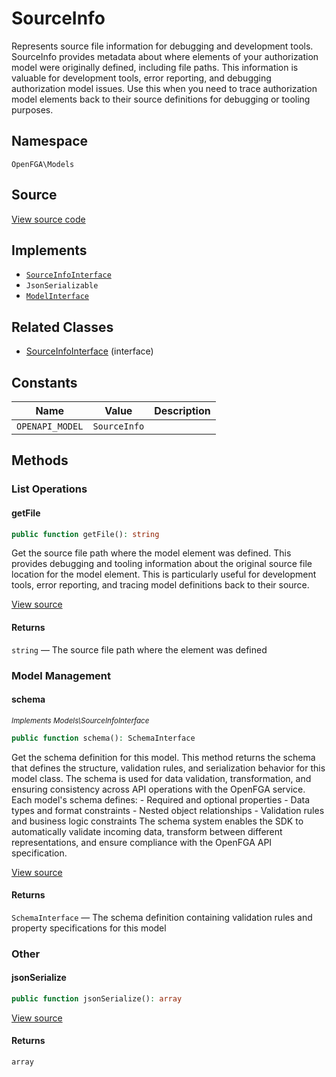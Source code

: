 # SourceInfo

Represents source file information for debugging and development tools. SourceInfo provides metadata about where elements of your authorization model were originally defined, including file paths. This information is valuable for development tools, error reporting, and debugging authorization model issues. Use this when you need to trace authorization model elements back to their source definitions for debugging or tooling purposes.

## Namespace

`OpenFGA\Models`

## Source

[View source code](https://github.com/evansims/openfga-php/blob/main/src/Models/SourceInfo.php)

## Implements

* [`SourceInfoInterface`](SourceInfoInterface.md)
* `JsonSerializable`
* [`ModelInterface`](ModelInterface.md)

## Related Classes

* [SourceInfoInterface](Models/SourceInfoInterface.md) (interface)

## Constants

| Name            | Value        | Description |
| --------------- | ------------ | ----------- |
| `OPENAPI_MODEL` | `SourceInfo` |             |

## Methods

### List Operations

#### getFile

```php
public function getFile(): string

```

Get the source file path where the model element was defined. This provides debugging and tooling information about the original source file location for the model element. This is particularly useful for development tools, error reporting, and tracing model definitions back to their source.

[View source](https://github.com/evansims/openfga-php/blob/main/src/Models/SourceInfo.php#L65)

#### Returns

`string` — The source file path where the element was defined

### Model Management

#### schema

*<small>Implements Models\SourceInfoInterface</small>*

```php
public function schema(): SchemaInterface

```

Get the schema definition for this model. This method returns the schema that defines the structure, validation rules, and serialization behavior for this model class. The schema is used for data validation, transformation, and ensuring consistency across API operations with the OpenFGA service. Each model&#039;s schema defines: - Required and optional properties - Data types and format constraints - Nested object relationships - Validation rules and business logic constraints The schema system enables the SDK to automatically validate incoming data, transform between different representations, and ensure compliance with the OpenFGA API specification.

[View source](https://github.com/evansims/openfga-php/blob/main/src/Models/ModelInterface.php#L52)

#### Returns

`SchemaInterface` — The schema definition containing validation rules and property specifications for this model

### Other

#### jsonSerialize

```php
public function jsonSerialize(): array

```

[View source](https://github.com/evansims/openfga-php/blob/main/src/Models/SourceInfo.php#L74)

#### Returns

`array`
